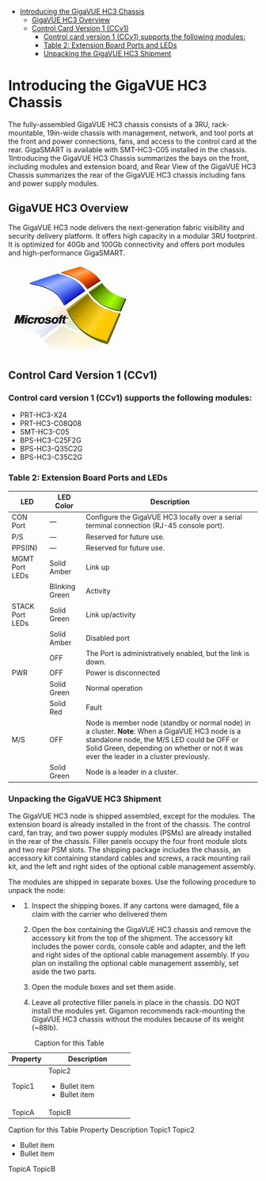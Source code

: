 - [Introducing the GigaVUE HC3 Chassis](#introducing-the-gigavue-hc3-chassis)
	- [GigaVUE HC3 Overview](#gigavue-hc3-overview)
	- [Control Card Version 1 (CCv1)](#control-card-version-1-ccv1)
		- [Control card version 1 (CCv1) supports the following modules:](#control-card-version-1-ccv1-supports-the-following-modules)
		- [Table 2: Extension Board Ports and LEDs](#table-2-extension-board-ports-and-leds)
		- [Unpacking the GigaVUE HC3 Shipment](#unpacking-the-gigavue-hc3-shipment)


# Introducing the GigaVUE HC3 Chassis
The fully-assembled GigaVUE HC3 chassis consists of a 3RU, rack-mountable, 19in-wide chassis with management, network, and tool ports at the front and power connections, fans, and access to the control card at the rear. GigaSMART is available with SMT-HC3-C05 installed in the chassis. 1Introducing the GigaVUE HC3 Chassis summarizes the bays on the front, including modules and extension board, and Rear View of the GigaVUE HC3 Chassis summarizes the rear of the GigaVUE HC3 chassis including fans and power supply modules.

## GigaVUE HC3 Overview
The GigaVUE HC3 node delivers the next-generation fabric visibility and security delivery platform. It offers high capacity in a modular 3RU footprint. It is optimized for 40Gb and 100Gb connectivity and offers port modules and high-performance GigaSMART.

![Image](/IMAGES/windows.jpeg)

## Control Card Version 1 (CCv1)
### Control card version 1 (CCv1) supports the following modules:
* PRT-HC3-X24
* PRT-HC3-C08Q08
* SMT-HC3-C05
* BPS-HC3-C25F2G
* BPS-HC3-Q35C2G
* BPS-HC3-C35C2G
 
### Table 2: Extension Board Ports and LEDs
LED | LED Color | Description |
--- | --- | --- |
CON Port | — |	Configure the GigaVUE HC3 locally over a serial terminal connection (RJ-45 console port).
P/S |	— |	Reserved for future use.
PPS(IN) |	— |	Reserved for future use.
MGMT Port LEDs |	Solid Amber |	Link up
|	| Blinking Green |	Activity
STACK Port LEDs |	Solid Green |	Link up/activity
|   | Solid Amber |	Disabled port
|	| OFF |	The Port is administratively enabled, but the link is down.
PWR | OFF |	Power is disconnected
|	| Solid Green |	Normal operation
|   | Solid Red |	Fault
M/S | OFF |	Node is member node (standby or normal node) in a cluster. **Note**:  When a GigaVUE HC3 node is a standalone node, the M/S  LED  could be OFF or Solid Green, depending on whether or not it was ever the leader in a cluster previously.
|  | Solid Green |	Node is a leader in a cluster.
 
 
### Unpacking the GigaVUE HC3 Shipment
The GigaVUE HC3 node is shipped assembled, except for the modules. The extension board is already installed in the front of the chassis. The control card, fan tray, and two power supply modules (PSMs) are already installed in the rear of the chassis. Filler panels occupy the four front module slots and two rear PSM slots.
The shipping package includes the chassis, an accessory kit containing standard cables and screws, a rack mounting rail kit, and the left and right sides of the optional cable management assembly.

The modules are shipped in separate boxes.
Use the following procedure to unpack the node:

  
  * 1. Inspect the shipping boxes. If any cartons were damaged, file a claim with the carrier who delivered them
 
	2.	Open the box containing the GigaVUE HC3 chassis and remove the accessory kit from the top of the shipment. The accessory kit includes the power cords, console cable and adapter, and the left and right sides of the optional cable management assembly.
    If you plan on installing the optional cable management assembly, set aside the two parts.

	3.	Open the module boxes and set them aside.
 
	4.	Leave all protective filler panels in place in the chassis. DO NOT install the modules yet. Gigamon recommends rack-mounting the GigaVUE HC3 chassis without the modules because of its weight (~88lb).

 
<table class="table table-striped">
<caption>Caption for this Table</caption>
<thead class="thead-dark">
<tr>
    <th width="30%">Property</th>
    <th width="70%">Description</th>
    </tr>
</thead>
<tbody>
<tr>
    <td>Topic1 </td>
    <td>Topic2
        <ul>
        <li>Bullet item</li>
        <li>Bullet item</li>
        </ul>
        </td>
    </tr>
<tr>
    <td>TopicA</td>
    <td>TopicB</td>
    </tr>
</tbody>
</table>

<caption>Caption for this Table</caption>
<thead class="thead-dark">
<tr>
    <th width="30%">Property</th>
    <th width="70%">Description</th>
    </tr>
</thead>
<tbody>
<tr>
    <td>Topic1 </td>
    <td>Topic2
        <ul>
        <li>Bullet item</li>
        <li>Bullet item</li>
        </ul>
        </td>
    </tr>
<tr>
    <td>TopicA</td>
    <td>TopicB</td>
    </tr>
</tbody>
</table>

